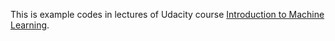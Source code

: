 This is example codes in lectures of Udacity course [Introduction to Machine Learning](https://www.udacity.com/course/viewer#!/c-ud120).